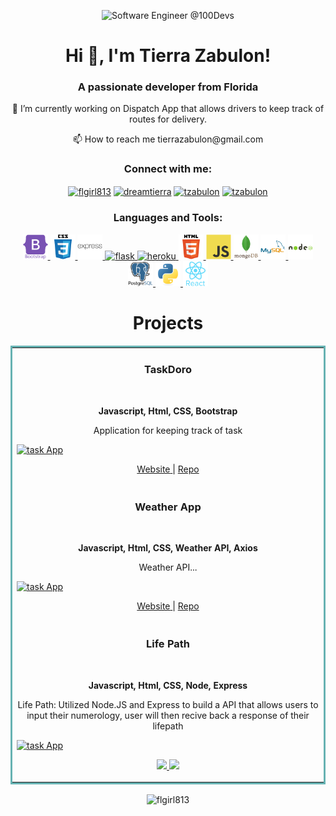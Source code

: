 <div align ="center">


![Software Engineer @100Devs](https://github.com/flgirl813/portfolio/blob/main/resources/Tierra%20Zabulon%20(1).png?raw=true)



<h1 align="center">Hi 👋, I'm Tierra Zabulon!</h1>
<h3 align="center">A passionate developer from Florida</h3>



  <p>🔭 I’m currently working on Dispatch App that allows drivers to keep track of routes for delivery. </p>
<p>📫 How to reach me tierrazabulon@gmail.com</p>

<h3 align="center">Connect with me:</h3>
<p align="center">
<a href="https://dev.to/flgirl813" target="blank"><img align="center" src="https://raw.githubusercontent.com/rahuldkjain/github-profile-readme-generator/master/src/images/icons/Social/devto.svg" alt="flgirl813" height="30" width="40" /></a>
<a href="https://twitter.com/dreamtierra" target="blank"><img align="center" src="https://raw.githubusercontent.com/rahuldkjain/github-profile-readme-generator/master/src/images/icons/Social/twitter.svg" alt="dreamtierra" height="30" width="40" /></a>
<a href="https://linkedin.com/in/tzabulon" target="blank"><img align="center" src="https://raw.githubusercontent.com/rahuldkjain/github-profile-readme-generator/master/src/images/icons/Social/linked-in-alt.svg" alt="tzabulon" height="30" width="40" /></a>
<a href="https://www.leetcode.com/tzabulon" target="blank"><img align="center" src="https://raw.githubusercontent.com/rahuldkjain/github-profile-readme-generator/master/src/images/icons/Social/leet-code.svg" alt="tzabulon" height="30" width="40" /></a>
</p>

<h3 align="center">Languages and Tools:</h3>
<p align="center"> <a href="https://getbootstrap.com" target="_blank" rel="noreferrer"> <img src="https://raw.githubusercontent.com/devicons/devicon/master/icons/bootstrap/bootstrap-plain-wordmark.svg" alt="bootstrap" width="40" height="40"/> </a> <a href="https://www.w3schools.com/css/" target="_blank" rel="noreferrer"> <img src="https://raw.githubusercontent.com/devicons/devicon/master/icons/css3/css3-original-wordmark.svg" alt="css3" width="40" height="40"/> </a> <a href="https://expressjs.com" target="_blank" rel="noreferrer"> <img src="https://raw.githubusercontent.com/devicons/devicon/master/icons/express/express-original-wordmark.svg" alt="express" width="40" height="40"/> </a> <a href="https://flask.palletsprojects.com/" target="_blank" rel="noreferrer"> <img src="https://www.vectorlogo.zone/logos/pocoo_flask/pocoo_flask-icon.svg" alt="flask" width="40" height="40"/> </a> <a href="https://heroku.com" target="_blank" rel="noreferrer"> <img src="https://www.vectorlogo.zone/logos/heroku/heroku-icon.svg" alt="heroku" width="40" height="40"/> </a> <a href="https://www.w3.org/html/" target="_blank" rel="noreferrer"> <img src="https://raw.githubusercontent.com/devicons/devicon/master/icons/html5/html5-original-wordmark.svg" alt="html5" width="40" height="40"/> </a> <a href="https://developer.mozilla.org/en-US/docs/Web/JavaScript" target="_blank" rel="noreferrer"> <img src="https://raw.githubusercontent.com/devicons/devicon/master/icons/javascript/javascript-original.svg" alt="javascript" width="40" height="40"/> </a> <a href="https://www.mongodb.com/" target="_blank" rel="noreferrer"> <img src="https://raw.githubusercontent.com/devicons/devicon/master/icons/mongodb/mongodb-original-wordmark.svg" alt="mongodb" width="40" height="40"/> </a> <a href="https://www.mysql.com/" target="_blank" rel="noreferrer"> <img src="https://raw.githubusercontent.com/devicons/devicon/master/icons/mysql/mysql-original-wordmark.svg" alt="mysql" width="40" height="40"/> </a> <a href="https://nodejs.org" target="_blank" rel="noreferrer"> <img src="https://raw.githubusercontent.com/devicons/devicon/master/icons/nodejs/nodejs-original-wordmark.svg" alt="nodejs" width="40" height="40"/> </a> <a href="https://www.postgresql.org" target="_blank" rel="noreferrer"> <img src="https://raw.githubusercontent.com/devicons/devicon/master/icons/postgresql/postgresql-original-wordmark.svg" alt="postgresql" width="40" height="40"/> </a> <a href="https://www.python.org" target="_blank" rel="noreferrer"> <img src="https://raw.githubusercontent.com/devicons/devicon/master/icons/python/python-original.svg" alt="python" width="40" height="40"/> </a> <a href="https://reactjs.org/" target="_blank" rel="noreferrer"> <img src="https://raw.githubusercontent.com/devicons/devicon/master/icons/react/react-original-wordmark.svg" alt="react" width="40" height="40"/> </a> </p>
<h1 align="center">Projects</h1>
<table bordercolor="#66b2b2">
  
 
 
  <tr>
    <td width="25%" valign="top">
      <h3 align="center">TaskDoro</h3>
        <br />
      <p align="center"><strong>Javascript, Html, CSS, Bootstrap</strong></p>
 <p align="center">  Application for keeping track of task</p>
        <a target="_blank" href="http://net">
            <img src="https://github.com/flgirl813/final-project/blob/main/Webp.net-gifmaker.gif" width="100%" alt="task App"/>
        </a>
        <br />
        <p align="center">
          
  <a href="https://github.com/" target="_blank">
    <span>Website</span> </a>| <a href="https://github.com/" target="_blank"> <span>Repo</span></a>
   
  
        
  
    
   
  </tr>
    </td>
  <tr>
    <td width="25%" valign="top">
      <h3 align="center">Weather App</h3>
        <br />
      <p align="center"><strong>Javascript, Html, CSS, Weather API, Axios</strong> </p>
 <p align="center"> Weather API...</p>
        <a target="_blank" href="http://">
            <img src="https://github.com/flgirl813/portfolio/blob/main/resources/Webp.net-gifmaker%20(1).gif" width="100%" alt="task App"/>
        </a>
        <br />
        <p align="center">
          
 <a href="https://github.com/" target="_blank">
    <span>Website</span> </a>| <a href="https://github.com/" target="_blank"> <span>Repo</span></a>
    
   
    
   
  </tr>
   </td>
  
  <tr>
    <td width="25%" valign="top">
      <h3 align="center">Life Path</h3>
        <br />
        </p>
  <p align="center"><strong>Javascript, Html, CSS, Node, Express</strong> </p>
 <p align="center"> Life Path: Utilized Node.JS and Express to build a API that allows users to input their numerology, user will then recive back a response of their lifepath</p>
        <a target="_blank" href="http://">
            <img src="https://github.com/flgirl813/portfolio/blob/main/resources/Webp.net-lifepath.gif" width="100%" alt="task App"/>
        </a>
        <br />
        <p align="center">
          
  <a href="https://github.com/" target="_blank">
    <img src="https://img.shields.io/static/v1?label=|&message=REPO&color=88CDD1&style=plastic&logo=github&logo-color=white"/>
  </a>  
  <a href="https://lifepaths.netlify.app/" target="_blank">
    <img src="https://img.shields.io/static/v1?label=|&message=WEBSITE&color=88CDD1&style=plastic&logo=wordpress&logo-color=white"/>
  </a>
    
  
    
   
  </tr>
    </td>
</table>

<p><img align="center" src="https://github-readme-streak-stats.herokuapp.com/?user=flgirl813&" alt="flgirl813" /></p>
  
  </div>

